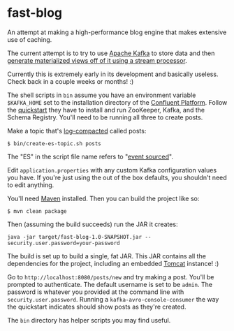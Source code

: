 fast-blog
=========

An attempt at making a high-performance blog engine that makes extensive use of caching.

The current attempt is to try to use [Apache Kafka](http://kafka.apache.org/) to store data and then [generate materialized views off of it using a stream 
processor](http://blog.confluent.io/2015/03/04/turning-the-database-inside-out-with-apache-samza/).

Currently this is extremely early in its development and basically useless. Check back in a couple weeks or months! :)

The shell scripts in `bin` assume you have an environment variable `$KAFKA_HOME` set to the installation directory
of the [Confluent Platform](http://confluent.io/docs/current/index.html). Follow the 
[quickstart](http://confluent.io/docs/current/quickstart.html) they have to install and run ZooKeeper, Kafka, and the 
Schema Registry. You'll need to be running all three to create posts.

Make a topic that's [log-compacted](https://cwiki.apache.org/confluence/display/KAFKA/Log+Compaction) called posts:

```
$ bin/create-es-topic.sh posts
```

The "ES" in the script file name refers to "[event sourced](http://martinfowler.com/eaaDev/EventSourcing.html)".

Edit `application.properties` with any custom Kafka configuration values you have.
If you're just using the out of the box defaults, you shouldn't need to edit anything.

You'll need [Maven](https://maven.apache.org/) installed. Then you can build the project like so:

```
$ mvn clean package
```

Then (assuming the build succeeds) run the JAR it creates:

```
java -jar target/fast-blog-1.0-SNAPSHOT.jar --security.user.password=your-password
```

The build is set up to build a single, fat JAR. This JAR contains all the dependencies for the project, including an 
embedded [Tomcat](http://tomcat.apache.org/) instance! :)

Go to `http://localhost:8080/posts/new` and try making a post. You'll be prompted to authenticate. The default
username is set to be `admin`. The password is whatever you provided at the
command line with `security.user.password`. Running a `kafka-avro-console-consumer`
the way the quickstart indicates should show posts as they're created.

The `bin` directory has helper scripts you may find useful.